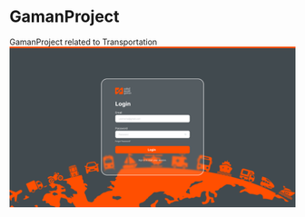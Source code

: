 # GamanProject
GamanProject related to Transportation
<img width="1440" alt="Screenshot 2024-03-24 at 11 16 46 PM" src="images/Login page.png">


